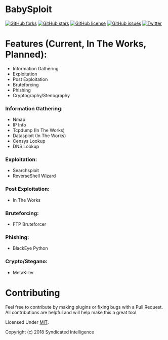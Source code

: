 # BabySploit
[![GitHub forks](https://img.shields.io/github/forks/M4cs/BabySploit.svg)](https://github.com/M4cs/BabySploit/network)
[![GitHub stars](https://img.shields.io/github/stars/M4cs/BabySploit.svg)](https://github.com/M4cs/BabySploit/stargazers)
[![GitHub license](https://img.shields.io/github/license/M4cs/BabySploit.svg)](https://github.com/M4cs/BabySploit/blob/master/LICENSE.md)
[![GitHub issues](https://img.shields.io/github/issues/M4cs/BabySploit.svg)](https://github.com/M4cs/BabySploit/issues)
[![Twitter](https://img.shields.io/twitter/url/https/github.com/M4cs/BabySploit.svg?style=popout)](https://twitter.com/intent/tweet?text=Wow:&url=https%3A%2F%2Fgithub.com%2FM4cs%2FBabySploit)

# Features (Current, In The Works, Planned):

  - Information Gathering
  - Exploitation
  - Post Exploitation
  - Bruteforcing
  - Phishing
  - Cryptography/Stenography
 
### Information Gathering:

  - Nmap
  - IP Info
  - Tcpdump (In The Works)
  - Datasploit (In The Works)
  - Censys Lookup
  - DNS Lookup
  
### Exploitation:
  
  - Searchsploit
  - ReverseShell Wizard

### Post Exploitation:

  - In The Works
  
### Bruteforcing:

  - FTP Bruteforcer
  
### Phishing:

  - BlackEye Python
  
### Crypto/Stegano:

  - MetaKiller
  
# Contributing

Feel free to contribute by making plugins or fixing bugs with a Pull Request. All contributions are helpful and will help make this a great tool.

Licensed Under [MIT](https://github.com/M4cs/BabySploit/master/LICENSE.md).

Copyright (c) 2018 Syndicated Intelligence
